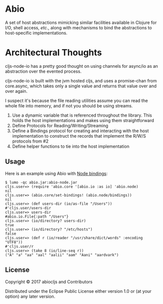 # Abio

A set of host abstractions mimicking similar facilities available in Clojure for I/O, shell access, _etc_., along with mechanisms to bind the abstractions to host-specific implementations.

# Architectural Thoughts

cljs-node-io has a pretty good thought on using channels for async/io as an abstraction over the evented process.

cljs-node-io is built with the jvm hosted cljs, and uses a promise-chan from core.async, which takes only a single value and returns that value over and over again.

I suspect it's because the file reading utilities assume you can read the whole file into memory, and if not you should be using streams.

1. Use a dynamic variable that is referenced throughout the library. This holds the host implementations and makes using them straightforward
2. Define Protocols for Reading/Writing/Streaming
3. Define a Bindings protocol for creating and interacting with the host implementation to construct the records that implement the R/W/S protocols from #2
4. Define helper functions to tie into the host implementation

## Usage

Here is an example using Abio with [Node bindings](https://github.com/abiocljs/abio-node):

```
$ lumo -qc abio.jar:abio-node.jar
cljs.user=> (require 'abio.core '[abio.io :as io] 'abio.node)
nil
cljs.user=> (abio.core/set-bindings! (abio.node/bindings))
nil
cljs.user=> (def users-dir (io/as-file "/Users"))
#'cljs.user/users-dir
cljs.user=> users-dir
#abio.io.File{:path "/Users"}
cljs.user=> (io/directory? users-dir)
true
cljs.user=> (io/directory? "/etc/hosts")
false
cljs.user=> (def r (io/reader "/usr/share/dict/words" :encoding "UTF8"))
#'cljs.user/r
cljs.user=> (take 8 (io/line-seq r))
("A" "a" "aa" "aal" "aalii" "aam" "Aani" "aardvark")
```

## License

Copyright © 2017 abiocljs and Contributors

Distributed under the Eclipse Public License either version 1.0 or (at your option) any later version.
